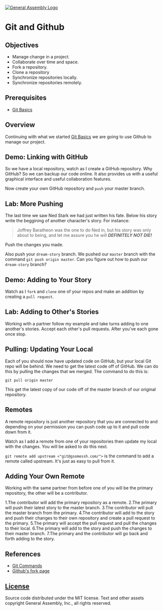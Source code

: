 [![General Assembly Logo](https://camo.githubusercontent.com/1a91b05b8f4d44b5bbfb83abac2b0996d8e26c92/687474703a2f2f692e696d6775722e636f6d2f6b6538555354712e706e67)](https://generalassemb.ly/education/web-development-immersive)

# Git and Github

## Objectives

-  Manage change in a project.
-  Collaborate over time and space.
-  Fork a repository.
-  Clone a repository
-  Synchronize repositories locally.
-  Synchronize repositories remotely.


## Prerequisites

- [Git Basics](https://github.com/ga-wdi-boston/git-basics)

## Overview

Continuing with what we started [Git Basics](https://github.com/ga-wdi-boston/git-basics) we are going to use Github
to manage our project.

## Demo: Linking with GitHub

So we have a local repository, watch as I create a GitHub repository. Why
GitHub? So we can backup our code online. It also provides us with a useful
graphical interface and useful collaboration features.

Now create your own GitHub repository and `push` your master branch.

## Lab: More Pushing

The last time we saw Ned Stark we had just written his fate.  Below his story
write the beggining of another character's story.  For instance:


> Joffrey Baratheon was the one to do Ned in, but his story was only about to
> being, and let me assure you he will ___DEFINITELY NOT DIE!___

Push the changes you made.

Also push your `dream-story` branch.  We pushed our `master` branch with the
command `git push origin master`.  Can you figure out how to push our
`dream-story` branch?

## Demo: Adding to Your Story

Watch as I `fork` and `clone` one of your repos and make an addition by
creating a `pull request`.

## Lab: Adding to Other's Stories

Working with a partner follow my example and take turns adding to one another's
stories. Accept each other's pull requests.  After you've each gone once stop.

## Pulling: Updating Your Local

Each of you should now have updated code on GitHub, but your local Git repo
will be behind.  We need to get the latest code off of GitHub.  We can do this
by pulling the changes that we merged.  The command to do this is:

`git pull origin master`

This get the latest copy of our code off of the master branch of our original
repository.

## Remotes

A remote repository is just another repository that you are connected to and
depending on your permission you can push code up to it and pull code down from
it.

Watch as I add a remote from one of your repositories then update my local with
the changes. You will be asked to do this next.

`git remote add upstream <"git@gsomessh.com/">` is the command to add a remote
called upstream.  It's just as easy to pull from it.

## Adding Your Own Remote

Working with the same partner from before one of you will be the primary
repository, the other will be a contributor.

1.The contributor will add the primary repository as a remote.
2.The primary will push their latest story to the master branch.
3.The contributor will pull the master branch from the primary.
4.The contributor will add to the story and push their changes to their own
repository and create a pull request to the primary.
5.The primary will accept the pull request and pull the changes to their local.
6.The primary will add to the story and push the changes to their master branch.
7.The primary and the contributor will go back and forth adding to the story.

## References

- [Git Commands](command-reference.md)
- [Github's fork page](https://help.github.com/articles/fork-a-repo/)

## [License](LICENSE)

Source code distributed under the MIT license. Text and other assets copyright
General Assembly, Inc., all rights reserved.
